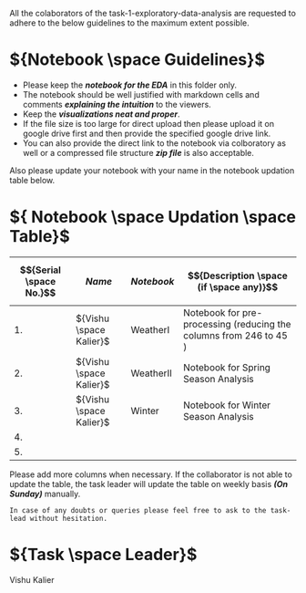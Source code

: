 

All the colaborators of the task-1-exploratory-data-analysis are requested to adhere to the below guidelines to the maximum extent possible.

# ${Notebook \space Guidelines}$

 -  Please keep the <b><i>notebook for the EDA</i></b> in this folder only.
 -  The notebook should be well justified with markdown cells and comments <b><i>explaining the intuition </i></b> to the viewers.
 -  Keep the <b><i>visualizations neat and proper</i></b>.
 -  If the file size is too large for direct upload then please upload it on google drive first and then provide the specified google drive link. 
 -  You can also provide the direct link to the notebook via colboratory as well or a compressed file structure <b><i>zip file</i></b> is also acceptable.


Also please update your notebook with your name in the notebook updation table below.

# ${ Notebook \space Updation \space Table}$

| $${Serial \space No.}$$ | $${Name}$$ | $${Notebook}$$ | $${Description \space (if \space any)}$$ |
|-|-|-|-|
| 1. | ${Vishu \space Kalier}$ | WeatherI | Notebook for pre-processing (reducing the columns from 246 to 45 ) |
| 2. | ${Vishu \space Kalier}$ | WeatherII | Notebook for Spring Season Analysis |
| 3. | ${Vishu \space Kalier}$ | Winter | Notebook for Winter Season Analysis |
| 4. | | |
| 5. | | |

Please add more columns when necessary. If the collaborator is not able to update the table, the task leader will update the table on weekly basis <b><i>(On Sunday)</i></b> manually.

    In case of any doubts or queries please feel free to ask to the task-lead without hesitation.


 # ${Task \space Leader}$
   Vishu Kalier
